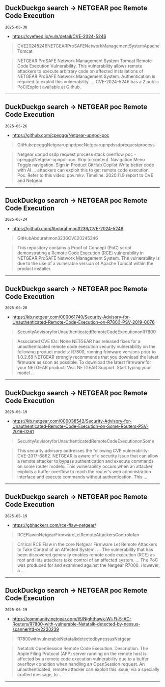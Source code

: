 ## DuckDuckgo search -> NETGEAR poc Remote Code Execution
`2025-06-30`

* https://cvefeed.io/vuln/detail/CVE-2024-5246

<blockquote>
 CVE20245246NETGEARProSAFENetworkManagementSystemApacheTomcat
</blockquote>
<blockquote>
NETGEAR ProSAFE Network Management System Tomcat Remote Code Execution Vulnerability. This vulnerability allows remote attackers to execute arbitrary code on affected installations of NETGEAR ProSAFE Network Management System. Authentication is required to exploit this vulnerability. ... CVE-2024-5246 has a 2 public PoC/Exploit available at Github.
</blockquote>

---

## DuckDuckgo search -> NETGEAR poc Remote Code Execution
`2025-06-26`

* https://github.com/cpeggg/Netgear-upnpd-poc

<blockquote>
 GitHubcpegggNetgearupnpdpocNetgearupnpdssdprequestprocess
</blockquote>
<blockquote>
Netgear upnpd ssdp request process stack overflow poc - cpeggg/Netgear-upnpd-poc. Skip to content. Navigation Menu Toggle navigation. Sign in Product GitHub Copilot Write better code with AI ... attackers can exploit this to get remote code execution. Poc. Refer to this video: pov.mkv. Timeline. 2020.11.9 report to CVE and Netgear.
</blockquote>

---

## DuckDuckgo search -> NETGEAR poc Remote Code Execution
`2025-06-24`

* https://github.com/Abdurahmon3236/CVE-2024-5246

<blockquote>
 GitHubAbdurahmon3236CVE20245246
</blockquote>
<blockquote>
This repository contains a Proof of Concept (PoC) script demonstrating a Remote Code Execution (RCE) vulnerability in NETGEAR ProSAFE Network Management System. The vulnerability is due to the use of a vulnerable version of Apache Tomcat within the product installer.
</blockquote>

---

## DuckDuckgo search -> NETGEAR poc Remote Code Execution
`2025-06-20`

* https://kb.netgear.com/000061740/Security-Advisory-for-Unauthenticated-Remote-Code-Execution-on-R7800-PSV-2019-0076

<blockquote>
 SecurityAdvisoryforUnauthenticatedRemoteCodeExecutiononR7800
</blockquote>
<blockquote>
Associated CVE IDs: None NETGEAR has released fixes for a unauthenticated remote code execution security vulnerability on the following product models: R7800, running frimware versions prior to 1.0.2.68 NETGEAR strongly recommends that you download the latest firmware as soon as possible. To download the latest firmware for your NETGEAR product: Visit NETGEAR Support. Start typing your model ...
</blockquote>

---

## DuckDuckgo search -> NETGEAR poc Remote Code Execution
`2025-06-19`

* https://kb.netgear.com/000038542/Security-Advisory-for-Unauthenticated-Remote-Code-Execution-on-Some-Routers-PSV-2016-0261

<blockquote>
 SecurityAdvisoryforUnauthenticatedRemoteCodeExecutiononSome
</blockquote>
<blockquote>
This security advisory addresses the following CVE vulnerability: CVE-2017-6862. NETGEAR is aware of a security issue that can allow a remote attacker to bypass authentication and execute commands on some router models. This vulnerability occurs when an attacker exploits a buffer overflow to reach the router's web administration interface and execute commands without authentication. This ...
</blockquote>

---

## DuckDuckgo search -> NETGEAR poc Remote Code Execution
`2025-06-19`

* https://gbhackers.com/rce-flaw-netgear/

<blockquote>
 RCEFlawinNetgearFirmwareLetRemoteAttackersControlofan
</blockquote>
<blockquote>
Critical RCE Flaw in the core Netgear Firmware Let Remote Attackers to Take Control of an Affected System. ... The vulnerability that has been discovered generally enables remote code execution (RCE) as root and lets attackers take control of an affected system. ... The PoC was produced for and examined against the Netgear R7000. However, a ...
</blockquote>

---

## DuckDuckgo search -> NETGEAR poc Remote Code Execution
`2025-06-19`

* https://community.netgear.com/t5/Nighthawk-Wi-Fi-5-AC-Routers/R7800-with-vulnerable-Netatalk-detected-by-nessus-scanner/td-p/2230239

<blockquote>
 R7800withvulnerableNetatalkdetectedbynessusNetgear
</blockquote>
<blockquote>
Netatalk OpenSession Remote Code Execution. Description. The Apple Filing Protocol (AFP) server running on the remote host is affected by a remote code execution vulnerability due to a buffer overflow condition when handling an OpenSession request. An unauthenticated, remote attacker can exploit this issue, via a specially crafted message, to ...
</blockquote>

---

